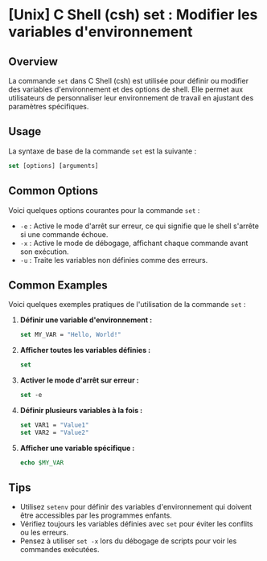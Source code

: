 # [Unix] C Shell (csh) set : Modifier les variables d'environnement

## Overview
La commande `set` dans C Shell (csh) est utilisée pour définir ou modifier des variables d'environnement et des options de shell. Elle permet aux utilisateurs de personnaliser leur environnement de travail en ajustant des paramètres spécifiques.

## Usage
La syntaxe de base de la commande `set` est la suivante :

```csh
set [options] [arguments]
```

## Common Options
Voici quelques options courantes pour la commande `set` :

- `-e` : Active le mode d'arrêt sur erreur, ce qui signifie que le shell s'arrête si une commande échoue.
- `-x` : Active le mode de débogage, affichant chaque commande avant son exécution.
- `-u` : Traite les variables non définies comme des erreurs.

## Common Examples
Voici quelques exemples pratiques de l'utilisation de la commande `set` :

1. **Définir une variable d'environnement :**
   ```csh
   set MY_VAR = "Hello, World!"
   ```

2. **Afficher toutes les variables définies :**
   ```csh
   set
   ```

3. **Activer le mode d'arrêt sur erreur :**
   ```csh
   set -e
   ```

4. **Définir plusieurs variables à la fois :**
   ```csh
   set VAR1 = "Value1"
   set VAR2 = "Value2"
   ```

5. **Afficher une variable spécifique :**
   ```csh
   echo $MY_VAR
   ```

## Tips
- Utilisez `setenv` pour définir des variables d'environnement qui doivent être accessibles par les programmes enfants.
- Vérifiez toujours les variables définies avec `set` pour éviter les conflits ou les erreurs.
- Pensez à utiliser `set -x` lors du débogage de scripts pour voir les commandes exécutées.